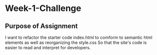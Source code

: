 # Week-1-Challenge
## Purpose of Assignment 
I want to refactor the starter code index.html to comform to semantic html elements as well as reorganizing the style.css
So that the site's code is easier to read and interpret for developers.
